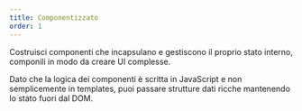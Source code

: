 ```yaml
---
title: Componentizzato
order: 1
---
```


Costruisci componenti che incapsulano e gestiscono il proprio stato interno, componili in modo da creare UI complesse.

Dato che la logica dei componenti è scritta in JavaScript e non semplicemente in templates, puoi passare strutture dati ricche mantenendo lo stato fuori dal DOM.

